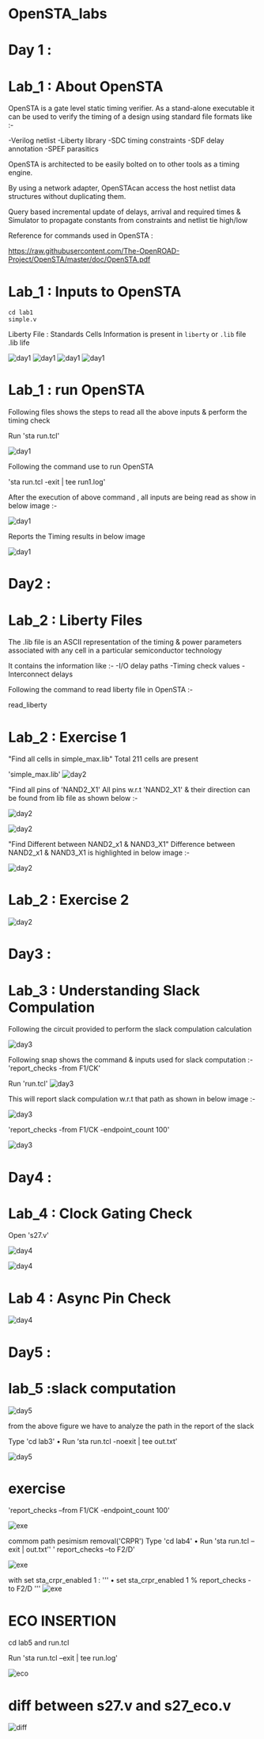 # OpenSTA_labs


# Day 1 :

# Lab_1 : About OpenSTA
OpenSTA is a gate level static timing verifier. As a stand-alone executable it can be used to verify the timing of a design using standard file formats like :-

-Verilog netlist
-Liberty library
-SDC timing constraints
-SDF delay annotation
-SPEF parasitics

OpenSTA is architected to be easily bolted on to other tools as a timing engine.

By using a network adapter, OpenSTAcan access the host netlist data structures without duplicating them.

Query based incremental update of delays, arrival and required times & Simulator to propagate constants from constraints and netlist tie high/low

Reference for commands used in OpenSTA :


https://raw.githubusercontent.com/The-OpenROAD-Project/OpenSTA/master/doc/OpenSTA.pdf

# Lab_1 : Inputs to OpenSTA
```
cd lab1
simple.v
```



Liberty File : Standards Cells Information is present in `liberty` or `.lib` file
.lib life

![day1](./images/day1_1.png)
![day1](./images/day1_2.png)
![day1](./images/day1_3.png)
![day1](./images/day1_4.png)




# Lab_1 : run OpenSTA

Following files shows the steps to read all the above inputs & perform the timing check


Run 'sta run.tcl'


![day1](./images/day1_5.png)

Following the command use to run OpenSTA

'sta run.tcl -exit | tee run1.log'

After the execution of above command , all inputs are being read as show in below image :-


![day1](./images/day1_6.png)

Reports the Timing results in below image

![day1](./images/day1_7.png)




# Day2 : 


# Lab_2 : Liberty Files

The .lib file is an ASCII representation of the timing & power parameters associated with any cell in a particular semiconductor technology

It contains the information like :- -I/O delay paths -Timing check values -Interconnect delays

Following the command to read liberty file in OpenSTA :-

read_liberty 

# Lab_2 : Exercise 1

"Find all cells in simple_max.lib" Total 211 cells are present 

'simple_max.lib'
![day2](./images/day2_1.png)


"Find all pins of 'NAND2_X1' All pins w.r.t 'NAND2_X1' & their direction can be found from lib file as shown below :- 


![day2](./images/day2_2.png)


![day2](./images/day2_3.png)


"Find Different between NAND2_x1 & NAND3_X1" Difference between NAND2_x1 & NAND3_X1 is highlighted in below image :-

![day2](./images/day2_4.png)


# Lab_2 : Exercise 2

![day2](./images/day2_5.png)





# Day3 :


# Lab_3 : Understanding Slack Compulation

Following the circuit provided to perform the slack compulation calculation


![day3](./images/day3_1.png)


Following snap shows the command & inputs used for slack computation :- 'report_checks -from F1/CK'

Run 'run.tcl'
![day3](./images/day3_2.png)


This will report slack compulation w.r.t that path as shown in below image :-


![day3](./images/day3_3.png)


'report_checks -from F1/CK -endpoint_count 100'


![day3](./images/day3_4.png)





# Day4 :


# Lab_4 : Clock Gating Check

Open 's27.v'

![day4](./images/day4_1.png)


![day4](./images/day4_2.png)



# Lab 4 : Async Pin Check


![day4](./images/day4_3.png)



# Day5 :


# lab_5 :slack computation


![day5](./images/day5_1.png)


from the above figure we have to analyze the path in the report of the slack

Type 'cd lab3'
• Run ‘sta run.tcl -noexit | tee out.txt’

![day5](./images/day5_2.png)



# exercise 
'report_checks –from F1/CK -endpoint_count 100'

![exe](./images/exe1.png)



commom path pesimism removal('CRPR')
Type 'cd lab4'
• Run 'sta run.tcl –exit | out.txt’'
' report_checks –to F2/D'

![exe](./images/exe2.png)



with set sta_crpr_enabled 1 : 
'''
• set sta_crpr_enabled 1
% report_checks -to F2/D
'''
![exe](./images/exe3.png)



# ECO INSERTION

cd lab5 and run.tcl

Run 'sta run.tcl –exit | tee run.log'

![eco](./images/eco_insert.png)



# diff between s27.v and s27_eco.v

![diff](./images/gvimdiff.png)

